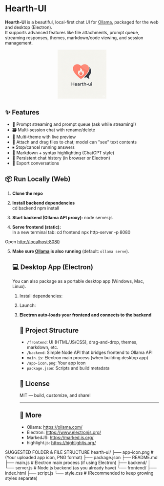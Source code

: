# Hearth-UI

**Hearth-UI** is a beautiful, local-first chat UI for [Ollama](https://ollama.com/), packaged for the web and desktop (Electron).  
It supports advanced features like file attachments, prompt queue, streaming responses, themes, markdown/code viewing, and session management.

<p align="center">
  <img src="./app-icon.png" alt="Hearth-ui logo" width="160">
</p>

## ✨ Features

- 🔄 Prompt streaming and prompt queue (ask while streaming!)
- 🗃️ Multi-session chat with rename/delete
- 🎨 Multi-theme with live preview
- 📝 Attach and drag files to chat; model can "see" text contents
- ⏹ Stop/cancel running answers
- 🦾 Markdown + syntax highlighting (ChatGPT style)
- 💾 Persistent chat history (in browser or Electron)
- 🔗 Export conversations

## 📦 Run Locally (Web)

1. **Clone the repo**  

2. **Install backend dependencies**  
    cd backend
    npm install

3. **Start backend (Ollama API proxy):**
    node server.js

4. **Serve frontend (static):**  
    In a new terminal tab:
    cd frontend
    npx http-server -p 8080

Open [http://localhost:8080](http://localhost:8080)

5. **Make sure [Ollama](https://ollama.com/) is also running** (default: `ollama serve`).

    ## 💻 Desktop App (Electron)
    
    You can also package as a portable desktop app (Windows, Mac, Linux).

    1. Install dependencies:
    2. Launch:
    3. **Electron auto-loads your frontend and connects to the backend**

        ## 📁 Project Structure
        
        - `/frontend`: UI (HTML/JS/CSS), drag-and-drop, themes, markdown, etc.
        - `/backend`: Simple Node API that bridges frontend to Ollama API
        - `main.js`: Electron main process (when building desktop app)
        - `/app-icon.png`: Your app icon
        - `package.json`: Scripts and build metadata
        
        ## 🤝 License
        
        MIT — build, customize, and share!
        
        ---
        
        ## 🔗 More
        - Ollama: https://ollama.com/
        - Electron: https://www.electronjs.org/
        - MarkedJS: https://marked.js.org/
        - highlight.js: https://highlightjs.org/
      







SUGGESTED FOLDER & FILE STRUCTURE
hearth-ui/
├── app-icon.png                # (Your uploaded app icon, PNG format)
├── package.json
├── README.md
├── main.js                     # Electron main process (if using Electron)
├── backend/
│   └── server.js               # Node.js backend (as you already have)
└── frontend/
    ├── index.html
    ├── script.js
    └── style.css               # (Recommended to keep growing styles separate)

